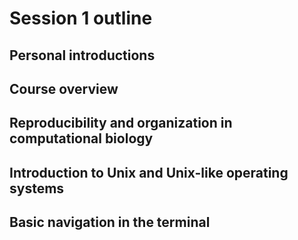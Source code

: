 # Session 1 outline

## Personal introductions

## Course overview

## Reproducibility and organization in computational biology

## Introduction to Unix and Unix-like operating systems

## Basic navigation in the terminal
